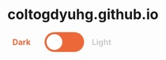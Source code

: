 # coltogdyuhg.github.io
<div>
  <label class="toggle-button">
  	<input type="checkbox" class="toggle-checkbox">
    <span class="slider"></span>
    <span class="label label-dark">Dark</span>
    <span class="label label-light">Light</span>
  </label>
</div>

<style>
/* The switch - the box around the circle */
.toggle-button {
    position: relative;
    display: flex;
    width: 200px;
    height: 40px;
    margin: 10px;
    align-items: center;
    justify-content: space-around;
    flex-wrap: nowrap;
    flex-direction: row;
}

.toggle-checkbox {
  display: none;
}

.slider {
  position: absolute;
  top: 0;
  left: 65px;
  width: 80px;
  height: 40px;
  background-color: #ec6838;
  border-radius: 40px;
  transition: background-color 0.2s, transform 0.2s;
}

.slider:before {
  content: "";
  position: absolute;
  top: 4px;
  left: 4px;
  width: 32px;
  height: 32px;
  background-color: white;
  border-radius: 50%;
  transition: transform 0.2s;
}

/* When the checkbox is checked, change the background color and move the circle to the right */
.toggle-checkbox:checked + .slider {
  background-color: #ccc;
  transform: translateX(0px);

}

.toggle-checkbox:checked + .slider:before {
  transform: translateX(40px);

}

/* Label styles */
.label {
  position: absolute;
  top: 50%;
  transform: translateY(-50%);
  font-size: 16px;
  font-weight: bold;
  color: #ccc;
  transition: color 0.2s;
  text-align: center;
}

.label-light {
  color: #ccc;
 	right: 0px;
}

.label-dark {
  left: 0px;
  color: #ec6838;
}

.toggle-checkbox:checked + .label-light {
  color: #ccc;
}

.toggle-checkbox:checked + .label-dark {
  color: #fff;
  background-color: #ccc;
}

</style>
